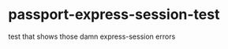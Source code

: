 passport-express-session-test
=============================

test that shows those damn express-session errors
